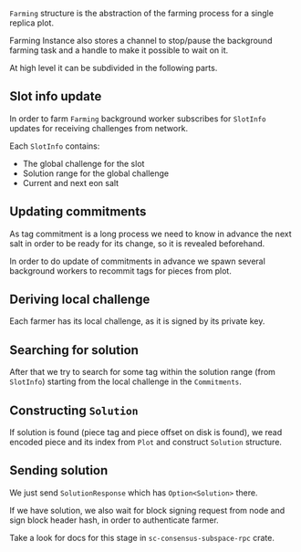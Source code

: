 `Farming` structure is the abstraction of the farming process for a single
replica plot.

Farming Instance also stores a channel to stop/pause the background farming
task and a handle to make it possible to wait on it.

At high level it can be subdivided in the following parts.

## Slot info update

In order to farm `Farming` background worker subscribes for `SlotInfo` updates
for receiving challenges from network.

Each `SlotInfo` contains:
- The global challenge for the slot
- Solution range for the global challenge
- Current and next eon salt

## Updating commitments

As tag commitment is a long process we need to know in advance the next salt
in order to be ready for its change, so it is revealed beforehand.

In order to do update of commitments in advance we spawn several background
workers to recommit tags for pieces from plot.

## Deriving local challenge

Each farmer has its local challenge, as it is signed by its private key.

## Searching for solution

After that we try to search for some tag within the solution range (from
`SlotInfo`) starting from the local challenge in the `Commitments`.

## Constructing `Solution`

If solution is found (piece tag and piece offset on disk is found), we read
encoded piece and its index from `Plot` and construct `Solution` structure.

## Sending solution

We just send `SolutionResponse` which has `Option<Solution>` there.

If we have solution, we also wait for block signing request from node and sign
block header hash, in order to authenticate farmer.

Take a look for docs for this stage in `sc-consensus-subspace-rpc` crate.
